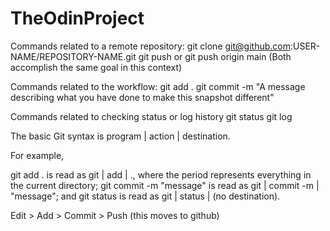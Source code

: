 # TheOdinProject

Commands related to a remote repository:
    git clone git@github.com:USER-NAME/REPOSITORY-NAME.git
    git push or git push origin main (Both accomplish the same goal in this context)

Commands related to the workflow:
    git add .
    git commit -m "A message describing what you have done to make this snapshot different"

Commands related to checking status or log history
    git status
    git log

The basic Git syntax is program | action | destination.

For example,

git add . is read as git | add | ., where the period represents everything in the current directory;
git commit -m "message" is read as git | commit -m | "message"; and
git status is read as git | status | (no destination).

Edit > Add > Commit > Push (this moves to github)